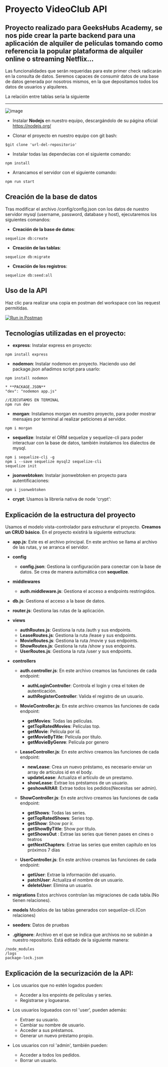 # Proyecto VideoClub API

## Proyecto realizado para GeeksHubs Academy, se nos pide crear la parte backend para una aplicación de alquiler de películas tomando como referencia la popular plataforma de alquiler online o streaming Netflix...
Las funcionalidades que serán requeridas para este primer check radicarán en
la consulta de datos. Seremos capaces de consumir datos de una base de datos
generada por nosotros mismos, en la que depositamos todos los datos de
usuarios y alquileres.

La relación entre tablas seria la siguiente
***
![image](https://user-images.githubusercontent.com/90568424/200182878-c99740e5-eece-4333-b173-aaf6e651031a.png)

* Instalar **Nodejs** en nuestro equipo, descargándolo de su página oficial
https://nodejs.org/

* Clonar el proyecto en nuestro equipo con git bash:
```
$git clone 'url-del-repositorio'
```

* Instalar todas las dependecias con el siguiente comando:
```
npm install
```

* Arrancamos el servidor con el siguiente comando:
```
npm run start
```

## Creación de la base de datos

Tras modificar el archivo /config/config.json con los datos de nuestro servidor mysql (username, password, database y host), ejecutaremos los siguientes comandos:
* **Creación de la base de datos**:
```
sequelize db:create
```
* **Creación de las tablas**:
```
sequelize db:migrate
```
* **Creación de los registros**:
```
sequelize db:seed:all
```
## Uso de la API

Haz clic para realizar una copia en postman del workspace con las request permitidas.
<br>

[![Run in Postman](https://run.pstmn.io/button.svg)](https://app.getpostman.com/run-collection/23873290-491822b9-d8a9-4b00-aaf0-29ddb396b3ac?action=collection%2Ffork&collection-url=entityId%3D23873290-491822b9-d8a9-4b00-aaf0-29ddb396b3ac%26entityType%3Dcollection%26workspaceId%3D0036013c-adfd-42cc-995e-7fbd3c9599ba)


## Tecnologías utilizadas en el proyecto:

* **express**: Instalar express en proyecto:
```
npm install express
```
* **nodemon**: Instalar nodemon en proyecto. Haciendo uso del package.json añadimos script para usarlo:
```
npm install nodemon
```
```
* **PACKAGE.JSON**
"dev": "nodemon app.js"
```
```
//EJECUTAMOS EN TERMINAL
npm run dev
```
* **morgan**: Instalamos morgan en nuestro proyecto, para poder mostrar mensajes por terminal al realizar peticiones al servidor.
```
npm i morgan
```
* **sequelize**: Instalar el ORM sequelize y sequelize-cli para poder interactuar con la base de datos, también instalamos los dialectos de mysql.
```
npm i sequelize-cli -g
npm i --save sequelize mysql2 sequelize-cli
sequelize init
```
* **jsonwebtoken**: Instalar jsonwebtoken en proyecto para autentificaciones:
```
npm i jsonwebtoken
```
* **crypt**: Usamos la librería nativa de node 'crypt':

## Explicación de la estructura del proyecto

Usamos el modelo vista-controlador para estructurar el proyecto. **Creamos un CRUD básico**. En el proyecto existirá la siguiente estructura:

* **app.js**: Este es el archivo principal. En este archivo se llama al archivo de las rutas, y se arranca el servidor.

* **config**
    * **config.json**: Gestiona la configuración para conectar con la base de datos. Se crea de manera automática con **sequelize**.

* **middlewares**
    * **auth.middleware.js**: Gestiona el acceso a endpoints restringidos.

* **db.js**: Gestiona el acceso a la base de datos.

* **router.js**: Gestiona las rutas de la aplicación.

* **views**
    * **authRoutes.js**: Gestiona la ruta /auth y sus endpoints.
    * **LeaseRoutes.js**: Gestiona la ruta /lease y sus endpoints.
    * **MovieRoutes.js**: Gestiona la ruta /movie y sus endpoints.
    * **ShowRoutes.js**: Gestiona la ruta /show y sus endpoints.
    * **UserRoutes.js**: Gestiona la ruta /user y sus endpoints.

* **controllers**
    * **auth.controller.js**: En este archivo creamos las funciones de cada endpoint:
        * **authLoginController**: Controla el login y crea el token de autenticación.
        * **authRegisterController**: Valida el registro de un usuario.
    * **MovieController.js**: En este archivo creamos las funciones de cada endpoint:
        * **getMovies**: Todas las películas.
        * **getTopRatedMovies**: Películas top.
        * **getMovie**: Película por id.
        * **getMovieByTitle**: Película por título.
        * **getMovieByGenre**: Película por genero

    * **LeaseController.js**: En este archivo creamos las funciones de cada endpoint:
        * **newLease**: Crea un nuevo préstamo, es necesario enviar un array de artículos id en el body.
        * **updateLease**: Actualiza el artículo de un prestamo.
        * **showLease**: Extrae los préstamos de un usuario.
        * **geshowAlltAll**: Extrae todos los pedidos(Necesitas ser admin).
   * **ShowController.js**: En este archivo creamos las funciones de cada endpoint:
        * **getShows**: Todas las series.
        * **getTopRatedShows**: Series top.
        * **getShow**: Show por ir.
        * **getShowByTitle**: Show por título.
        * **getShowsOut** : Extrae las series que tienen pases en cines o teatros
        * **getNextChapters**: Extrae las series que emiten capitulo en los próximos 7 días
    * **UserController.js**: En este archivo creamos las funciones de cada endpoint:
        * **getUser**: Extrae la información del usuario.
        * **patchUser**: Actualiza el nombre de un usuario.
        * **deleteUser**: Elimina un usuario.

* **migrations**
    Estos archivos controlan las migraciones de cada tabla.(No tienen relaciones).

* **models**
   Modelos de las tablas generados con sequelize-cli.(Con relaciones)

* **seeders**:
  Datos de pruebas

* **.gitignore**: Archivo en el que se indica que archivos no se subirán a nuestro repositorio. Está editado de la siguiente manera:
```
/node_modules
/logs
package-lock.json
```
## Explicación de la securización de la API:
* Los usuarios que no estén logados pueden:
    * Acceder a los enpoints de películas y series.
    * Registrarse y loguearse.
    
* Los usuarios logueados con rol 'user', pueden además:
    * Extraer su usuario.
    * Cambiar su nombre de usuario.
    * Acceder a sus préstamos.
    * Generar un nuevo préstamo propio.
    
* Los usuarios con rol 'admin', también pueden:
    * Acceder a todos los pedidos.
    * Borrar un usuario.

